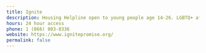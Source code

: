 ```yaml
---
title: Ignite
description: Housing Helpline open to young people age 14-26. LGBTQ+ affirming. Text - (312) 625-1858
hours: 24 hour access
phone: 1 (866) 803-8336
website: https://www.ignitepromise.org/
permalink: false
---
```

